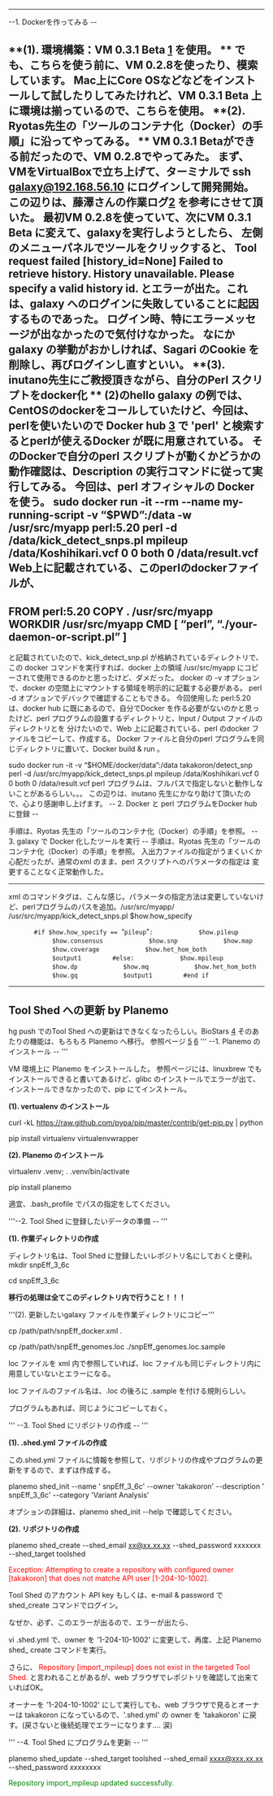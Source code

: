 --------------------------

--1. Dockerを作ってみる --

**(1). 環境構築：VM 0.3.1 Beta [1](http://download.pitagora-galaxy.org/data/release/Pitagora-Galaxy-0.3.1-Beta.ova) を使用。
** でも、こちらを使う前に、VM 0.2.8を使ったり、模索しています。
Mac上にCore OSなどなどをインストールして試したりしてみたけれど、VM 0.3.1 Beta 上に環境は揃っているので、こちらを使用。
**(2). Ryotas先生の「ツールのコンテナ化（Docker）の手順」に沿ってやってみる。
** VM 0.3.1 Betaができる前だったので、VM 0.2.8でやってみた。
まず、VMをVirtualBoxで立ち上げて、ターミナルで ssh galaxy@192.168.56.10 にログインして開発開始。
この辺りは、藤澤さんの作業ログ[2](https://www.evernote.com/l/AAGfn4yqLfJEgIT-nT1itT_jTYhXvFYHQD4) を参考にさせて頂いた。
最初VM 0.2.8を使っていて、次にVM 0.3.1 Beta に変えて、galaxyを実行しようとしたら、
左側のメニューパネルでツールをクリックすると、
Tool request failed
\[history_id=None\] Failed to retrieve history. History unavailable. Please specify a valid history id.
とエラーが出た。これは、galaxy へのログインに失敗していることに起因するものであった。
ログイン時、特にエラーメッセージが出なかったので気付けなかった。
なにかgalaxy の挙動がおかしければ、Sagari のCookie を削除し、再びログインし直すといい。
**(3). inutano先生にご教授頂きながら、自分のPerl スクリプトをdocker化
** (2)のhello galaxy の例では、CentOSのdockerをコールしていたけど、今回は、perlを使いたいので
Docker hub [3](https://hub.docker.com) で 'perl' と検索するとperlが使えるDocker が既に用意されている。
そのDockerで自分のperl スクリプトが動くかどうかの動作確認は、Description の実行コマンドに従って実行してみる。
今回は、perl オフィシャルの Docker を使う。
sudo docker run -it --rm --name my-running-script -v “$PWD”:/data -w /usr/src/myapp perl:5.20 perl -d /data/kick_detect_snps.pl mpileup /data/Koshihikari.vcf 0 0 both 0 /data/result.vcf
Web上に記載されている、このperlのdockerファイルが、
----
FROM perl:5.20
COPY . /usr/src/myapp
WORKDIR /usr/src/myapp
CMD \[ “perl”, “./your-daemon-or-script.pl” \]
-----
と記載されていたので、kick_detect_snp.pl が格納されているディレクトリで、この docker コマンドを実行すれば、docker 上の領域 /usr/src/myapp にコピーされて使用できるのかと思ったけど、ダメだった。
docker の -v オプションで、docker の空間上にマウントする領域を明示的に記載する必要がある。
perl -d オプションでデバックで確認することもできる。
今回使用した perl:5.20 は、docker hub に既にあるので、自分でDocker を作る必要がないのかと思ったけど、perl プログラムの設置するディレクトリと、Input / Output ファイルのディレクトリとを 分けたいので、Web 上に記載されている、perl のdocker ファイルをコピーして、作成する。 Docker ファイルと自分のperl プログラムを同じディレクトリに置いて、Docker build & run 。

sudo docker run -it -v “$HOME/docker/data”:/data takakoron/detect_snp perl -d /usr/src/myapp/kick_detect_snps.pl mpileup /data/Koshihikari.vcf 0 0 both 0 /data/result.vcf
perl プログラムは、フルパスで指定しないと動作しないことがあるらしい。。。
この辺りは、inutano 先生にかなり助けて頂いたので、心より感謝申し上げます。
-- 2. Docker と perl プログラムをDocker hub に登録 --

手順は、Ryotas 先生の「ツールのコンテナ化（Docker）の手順」を参照。
-- 3. galaxy で Docker 化したツールを実行 -- 手順は、Ryotas 先生の「ツールのコンテナ化（Docker）の手順」を参照。
入出力ファイルの指定がうまくいくか心配だったが、通常のxml のまま、perl スクリプトへのパラメータの指定は
変更することなく正常動作した。

------------------------------------------------------------------------

xml のコマンドタグは、こんな感じ。パラメータの指定方法は変更していないけど、perlプログラムのパスを追加。/usr/src/myapp/
<command interpreter="perl">
/usr/src/myapp/kick_detect_snps.pl $how.how_specify

`       #if $how.how_specify == `“`pileup`”`:`
`            $how.pileup`
`            $how.consensus`
`            $how.snp`
`            $how.map`
`            $how.coverage`
`            $how.het_hom_both`
`            $output1`
`        #else:`
`            $how.mpileup`
`            $how.dp`
`            $how.mq`
`            $how.het_hom_both`
`            $how.gq`
`            $output1`
`        #end if`
`    `</command>

----

Tool Shed への更新 by Planemo
-----------------------------

hg push でのTool Shed への更新はできなくなったらしい。BioStars [4](https://biostar.usegalaxy.org/p/16872/#16883)
そのあたりの機能は、もろもろ Planemo へ移行。
参照ページ [5](https://media.readthedocs.org/pdf/planemo/latest/planemo.pdf) [6](http://planemo.readthedocs.org/en/latest/commands.html#shed-update-command)
''' --1. Planemo のインストール -- '''

VM 環境上に Planemo をインストールした。 参照ページには、linuxbrew でもインストールできると書いてあるけど、glibc のインストールでエラーが出て、インストールできなかったので、pip にてインストール。

**(1). vertualenv のインストール**

curl -kL <https://raw.github.com/pypa/pip/master/contrib/get-pip.py> | python

pip install virtualenv virtualenvwrapper

**(2). Planemo のインストール**

virtualenv .venv; . .venv/bin/activate

pip install planemo

適宜、.bash_profile でパスの指定をしてください。

'''--2. Tool Shed に登録したいデータの準備 -- '''

**(1). 作業ディレクトリの作成**

ディレクトリ名は、Tool Shed に登録したいレポジトリ名にしておくと便利。 mkdir snpEff_3_6c

cd snpEff_3_6c

**移行の処理は全てこのディレクトリ内で行うこと！！！**

'''(2). 更新したいgalaxy ファイルを作業ディレクトリにコピー'’'

cp /path/path/snpEff_docker.xml .

cp /path/path/snpEff_genomes.loc ./snpEff_genomes.loc.sample

loc ファイルを xml 内で参照していれば、loc ファイルも同じディレクトリ内に用意していないとエラーになる。

loc ファイルのファイル名は、.loc の後ろに .sample を付ける規則らしい。

プログラムもあれば、同じようにコピーしておく。

''' --3. Tool Shed にリポジトリの作成 -- '''

**(1). .shed.yml ファイルの作成**

この.shed.yml ファイルに情報を参照して、リポジトリの作成やプログラムの更新をするので、まずは作成する。

planemo shed_init --name ' snpEff_3_6c' --owner 'takakoron' --description ' snpEff_3_6c' --category 'Variant Analysis'

オプションの詳細は、planemo shed_init --help で確認してください。

**(2). リポジトリの作成**

planemo shed_create --shed_email xx@xx.xx.xx --shed_password xxxxxxx --shed_target toolshed

<span style="color:red">Exception: Attempting to create a repository with configured owner \[takakoron\] that does not matche API user \[1-204-10-1002\]. </span>

Tool Shed のアカウント API key もしくは、e-mail & password で shed_create コマンドでログイン。

なぜか、必ず、このエラーが出るので、エラーが出たら、

vi .shed.yml で、owner を '1-204-10-1002' に変更して、再度、上記 Planemo shed_ create コマンドを実行。

さらに、<span style="color:red"> Repository \[import_mpileup\] does not exist in the targeted Tool Shed. </span> と言われることがあるが、web ブラウザでレポジトリを確認して出来ていればOK。

オーナーを '1-204-10-1002' にして実行しても、web ブラウザで見るとオーナーは takakoron になっているので、'.shed.yml' の owner を 'takakoron' に戻す。(戻さないと後続処理でエラーになります.... 涙)

''' --4. Tool Shed にプログラムを更新 -- '''

planemo shed_update --shed_target toolshed --shed_email xxxx@xxx.xx.xx --shed_password xxxxxxxx

<span style="color:green">Repository import_mpileup updated successfully.</span>